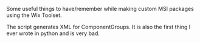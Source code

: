 Some useful things to have/remember while making custom MSI packages using the Wix Toolset.

The script generates XML for ComponentGroups. It is also the first thing I ever wrote in python and is very bad.
